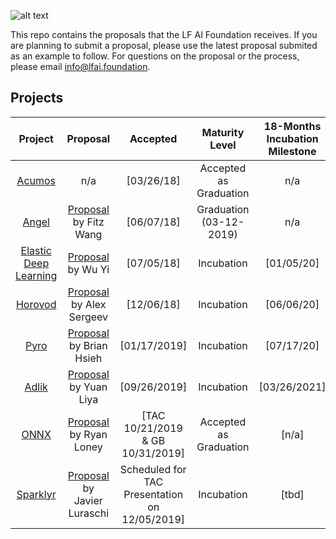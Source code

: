 ![alt text](https://github.com/lfai/artwork/blob/master/lfai/horizontal/color/lfai-color.png)

This repo contains the proposals that the LF AI Foundation receives. If you are planning to submit a proposal, please use the latest proposal submited as an example to follow. For questions on the proposal or the process, please email info@lfai.foundation. 

## Projects

**Project**|**Proposal**|**Accepted**|**Maturity Level**|**18-Months Incubation Milestone**|**6-Months Check-in (Graduate)**
:-----:|:-----:|:-----:|:-----:|:-----:|:-----:
[Acumos](https://acumos.org)|n/a|[03/26/18]| Accepted as Graduation | n/a | May 2020
[Angel](https://github.com/Angel-ML/angel/)|[Proposal](https://github.com/LFDLFoundation/proposing-projects/blob/master/proposals/angel.adoc) by Fitz Wang|[06/07/18]|Graduation (03-12-2019) | n/a | May 2020
[Elastic Deep Learning](https://github.com/PaddlePaddle/edl)|[Proposal](https://github.com/LFDLFoundation/proposing-projects/blob/master/proposals/edl.adoc) by Wu Yi|[07/05/18]|Incubation|[01/05/20] | n/a
[Horovod](https://github.com/uber/horovod/)|[Proposal](https://github.com/LFDLFoundation/proposing-projects/blob/master/proposals/horovod.adoc) by Alex Sergeev|[12/06/18]|Incubation|[06/06/20] | n/a
[Pyro](https://github.com/uber/pyro)|[Proposal](https://github.com/LFDLFoundation/proposing-projects/blob/master/proposals/pyro.adoc) by Brian Hsieh|[01/17/2019]|Incubation|[07/17/20] | n/a
[Adlik](https://github.com/Adlik)|[Proposal](https://github.com/LFDLFoundation/proposing-projects/blob/master/proposals/adlik.adoc) by Yuan Liya |[09/26/2019]|Incubation|[03/26/2021] | n/a
[ONNX](https://github.com/onnx)|[Proposal](https://github.com/lfai/proposing-projects/blob/master/proposals/onnx.adoc) by Ryan Loney |[TAC 10/21/2019 & GB 10/31/2019]|Accepted as Graduation|[n/a] | May 2020 
[Sparklyr](https://github.com/rstudio/sparklyr)|[Proposal](https://github.com/lfai/proposing-projects/blob/master/proposals/sparklyr.adoc) by Javier Luraschi |Scheduled for TAC Presentation on 12/05/2019]| Incubation | [tbd] | n/a
